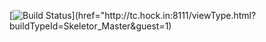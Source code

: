 
[![Build Status](http://tc.hock.in:8111/app/rest/builds/buildType:(id:Skeletor_Master)/statusIcon)](href="http://tc.hock.in:8111/viewType.html?buildTypeId=Skeletor_Master&guest=1)
